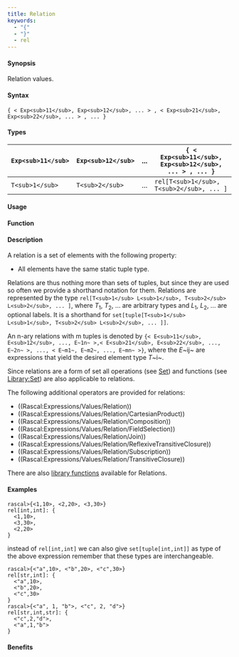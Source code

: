 ```yaml
---
title: Relation
keywords:
  - "{"
  - "}"
  - rel
---
```


#### Synopsis

Relation values.

#### Syntax

`{ < Exp<sub>11</sub>, Exp<sub>12</sub>, ... > , < Exp<sub>21</sub>, Exp<sub>22</sub>, ... > , ... }`

#### Types


| `Exp<sub>11</sub>` |  `Exp<sub>12</sub>` |  ...  | `{ < Exp<sub>11</sub>, Exp<sub>12</sub>, ... > , ... }`   |
| --- | --- | --- | --- |
| `T<sub>1</sub>`    |    `T<sub>2</sub>`  |  ...  |  `rel[T<sub>1</sub>, T<sub>2</sub>, ... ]`               |


#### Usage

#### Function

#### Description

A relation is a set of elements with the following property:

*  All elements have the same static tuple type.


Relations are thus nothing more than sets of tuples, but since they are used so often we provide a shorthand notation for them.
Relations are represented by the type `rel[T<sub>1</sub> L<sub>1</sub>, T<sub>2</sub> L<sub>2</sub>, ... ]`, where _T_<sub>1</sub>, _T_<sub>2</sub>, ... are arbitrary types and
_L_<sub>1</sub>, _L_<sub>2</sub>, ... are optional labels. It is a shorthand for `set[tuple[T<sub>1</sub> L<sub>1</sub>, T<sub>2</sub> L<sub>2</sub>, ... ]]`.

An n-ary relations with m tuples is denoted by
 `{< E<sub>11</sub>, E<sub>12</sub>, ..., E~1n~ >,< E<sub>21</sub>, E<sub>22</sub>, ..., E~2n~ >, ..., < E~m1~, E~m2~, ..., E~mn~ >}`, 
where the _E_~ij~ are expressions that yield the desired element type _T_~i~.

Since relations are a form of set all operations (see [Set](/Rascal/Expressions/Values/Set)) and functions
(see [Library:Set](/Library/Set)) are also applicable to relations.

The following additional operators are provided for relations:
* ((Rascal:Expressions/Values/Relation))
* ((Rascal:Expressions/Values/Relation/CartesianProduct))
* ((Rascal:Expressions/Values/Relation/Composition))
* ((Rascal:Expressions/Values/Relation/FieldSelection))
* ((Rascal:Expressions/Values/Relation/Join))
* ((Rascal:Expressions/Values/Relation/ReflexiveTransitiveClosure))
* ((Rascal:Expressions/Values/Relation/Subscription))
* ((Rascal:Expressions/Values/Relation/TransitiveClosure))

There are also [library functions](/Library/Relation) available for Relations.


#### Examples


```rascal-shell
rascal>{<1,10>, <2,20>, <3,30>}
rel[int,int]: {
  <1,10>,
  <3,30>,
  <2,20>
}
```
instead of `rel[int,int]` we can also give `set[tuple[int,int]]` as type of the above expression
remember that these types are interchangeable.

```rascal-shell
rascal>{<"a",10>, <"b",20>, <"c",30>}
rel[str,int]: {
  <"a",10>,
  <"b",20>,
  <"c",30>
}
rascal>{<"a", 1, "b">, <"c", 2, "d">}
rel[str,int,str]: {
  <"c",2,"d">,
  <"a",1,"b">
}
```

#### Benefits


